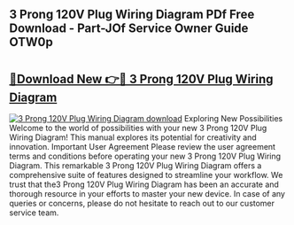 ## 3 Prong 120V Plug Wiring Diagram PDf Free Download - Part-JOf Service Owner Guide OTW0p

# <h2><a href="http://dfrwpd.blite.top/?on=3+Prong+120V+Plug+Wiring+Diagram">🔗Download New 👉🔴 3 Prong 120V Plug Wiring Diagram</a></h2>

[![3 Prong 120V Plug Wiring Diagram download](https://i.imgur.com/lujVjoI.png)](http://dfrwpd.blite.top/?on=3+Prong+120V+Plug+Wiring+Diagram)
Exploring New Possibilities Welcome to the world of possibilities with your new 3 Prong 120V Plug Wiring Diagram! This manual explores its potential for creativity and innovation. Important User Agreement Please review the user agreement terms and conditions before operating your new 3 Prong 120V Plug Wiring Diagram. This remarkable 3 Prong 120V Plug Wiring Diagram offers a comprehensive suite of features designed to streamline your workflow. We trust that the3 Prong 120V Plug Wiring Diagram has been an accurate and thorough resource in your efforts to master your new device. In case of any queries or concerns, please do not hesitate to reach out to our customer service team.
